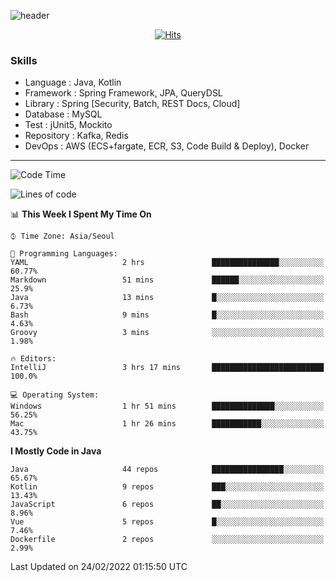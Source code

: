 <!-- Github Profile Readme로 프로필 꾸미기 : https://zzsza.github.io/development/2020/07/10/make-github-profile-readme/ -->

<!-- github theme -->
  <!-- 
    ![header](https://capsule-render.vercel.app/api?type=slice&color=e0f0e3&height=150&section=header&text=beasy&fontSize=45)
  -->
  ![header](https://capsule-render.vercel.app/api?type=soft&color=e0f0e3&height=150&section=header&text=Choi-YongSeok&fontSize=55&animation=twinkling)


<!-- hits count : https://hits.seeyoufarm.com/ -->
<div align=center>
    
  [![Hits](https://hits.seeyoufarm.com/api/count/incr/badge.svg?url=https%3A%2F%2Fgithub.com%2Fchoi-ys&count_bg=%2379C83D&title_bg=%23555555&icon=&icon_color=%23E7E7E7&title=hits&edge_flat=false)](https://hits.seeyoufarm.com)

</div>


<!-- Committed Top Lang -->
<div align=center>
</div>


### Skills
 - Language : Java, Kotlin
 - Framework : Spring Framework, JPA, QueryDSL
 - Library : Spring [Security, Batch, REST Docs, Cloud]
 - Database : MySQL
 - Test : jUnit5, Mockito
 - Repository : Kafka, Redis
 - DevOps : AWS (ECS+fargate, ECR, S3, Code Build & Deploy), Docker

---

<!--START_SECTION:waka-->
![Code Time](http://img.shields.io/badge/Code%20Time-2%2C034%20hrs%2026%20mins-blue)

![Lines of code](https://img.shields.io/badge/From%20Hello%20World%20I%27ve%20Written-210%20Thousand%20lines%20of%20code-blue)

📊 **This Week I Spent My Time On** 

```text
⌚︎ Time Zone: Asia/Seoul

💬 Programming Languages: 
YAML                     2 hrs               ███████████████░░░░░░░░░░   60.77% 
Markdown                 51 mins             ██████░░░░░░░░░░░░░░░░░░░   25.9% 
Java                     13 mins             █░░░░░░░░░░░░░░░░░░░░░░░░   6.73% 
Bash                     9 mins              █░░░░░░░░░░░░░░░░░░░░░░░░   4.63% 
Groovy                   3 mins              ░░░░░░░░░░░░░░░░░░░░░░░░░   1.98%

🔥 Editors: 
IntelliJ                 3 hrs 17 mins       █████████████████████████   100.0%

💻 Operating System: 
Windows                  1 hr 51 mins        ██████████████░░░░░░░░░░░   56.25% 
Mac                      1 hr 26 mins        ███████████░░░░░░░░░░░░░░   43.75%

```

**I Mostly Code in Java** 

```text
Java                     44 repos            ████████████████░░░░░░░░░   65.67% 
Kotlin                   9 repos             ███░░░░░░░░░░░░░░░░░░░░░░   13.43% 
JavaScript               6 repos             ██░░░░░░░░░░░░░░░░░░░░░░░   8.96% 
Vue                      5 repos             █░░░░░░░░░░░░░░░░░░░░░░░░   7.46% 
Dockerfile               2 repos             ░░░░░░░░░░░░░░░░░░░░░░░░░   2.99%

```



 Last Updated on 24/02/2022 01:15:50 UTC
<!--END_SECTION:waka-->

<!-- 
![footer](https://capsule-render.vercel.app/api?section=footer&type=slice&color=e0f0e3)
-->


